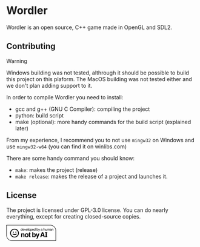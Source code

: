 # Wordler

Wordler is an open source, C++ game made in OpenGL and SDL2.

## Contributing

>[!WARNING]
> Windows building was not tested, althrough it should be possible to build this project on this plaform. The MacOS building was not tested either and we don't plan adding support to it.

In order to compile Wordler you need to install:
- gcc and g++ (GNU C Compiler): compiling the project
- python: build script
- make (optional): more handy commands for the build script (explained later)

From my experience, I recommend you to not use `mingw32` on Windows and use `mingw32-w64` (you can find it on winlibs.com)

There are some handy command you should know:

- `make`: makes the project (release)
- `make release`: makes the release of a project and launches it.

## License

The project is licensed under GPL-3.0 license. You can do nearly everything, except for creating closed-source copies.

![writen by a human](https://raw.githubusercontent.com/WordlerStudio/Wordler/main/.github/Developed-By-a-Human-Not-By-AI-Badge-white.png "writen by a human")
